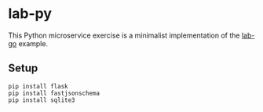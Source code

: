 # lab-py
This Python microservice exercise is a minimalist implementation of the [lab-go](https://github.com/MetaThis/lab-go) example.

## Setup
```
pip install flask
pip install fastjsonschema
pip install sqlite3
```

